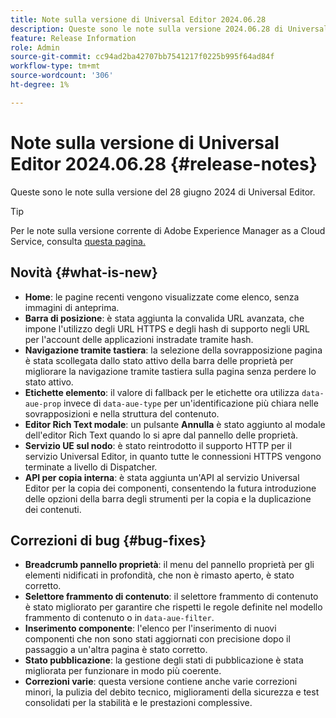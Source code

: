 ```yaml
---
title: Note sulla versione di Universal Editor 2024.06.28
description: Queste sono le note sulla versione 2024.06.28 di Universal Editor.
feature: Release Information
role: Admin
source-git-commit: cc94ad2ba42707bb7541217f0225b995f64ad84f
workflow-type: tm+mt
source-wordcount: '306'
ht-degree: 1%

---
```



# Note sulla versione di Universal Editor 2024.06.28 {#release-notes}

Queste sono le note sulla versione del 28 giugno 2024 di Universal Editor.

>[!TIP]
>
>Per le note sulla versione corrente di Adobe Experience Manager as a Cloud Service, consulta [questa pagina.](/help/release-notes/release-notes-cloud/release-notes-current.md)

## Novità {#what-is-new}

* **Home**: le pagine recenti vengono visualizzate come elenco, senza immagini di anteprima.
* **Barra di posizione**: è stata aggiunta la convalida URL avanzata, che impone l&#39;utilizzo degli URL HTTPS e degli hash di supporto negli URL per l&#39;account delle applicazioni instradate tramite hash.
* **Navigazione tramite tastiera**: la selezione della sovrapposizione pagina è stata scollegata dallo stato attivo della barra delle proprietà per migliorare la navigazione tramite tastiera sulla pagina senza perdere lo stato attivo.
* **Etichette elemento**: il valore di fallback per le etichette ora utilizza `data-aue-prop` invece di `data-aue-type` per un&#39;identificazione più chiara nelle sovrapposizioni e nella struttura del contenuto.
* **Editor Rich Text modale**: un pulsante **Annulla** è stato aggiunto al modale dell&#39;editor Rich Text quando lo si apre dal pannello delle proprietà.
* **Servizio UE sul nodo**: è stato reintrodotto il supporto HTTP per il servizio Universal Editor, in quanto tutte le connessioni HTTPS vengono terminate a livello di Dispatcher.
* **API per copia interna**: è stata aggiunta un&#39;API al servizio Universal Editor per la copia dei componenti, consentendo la futura introduzione delle opzioni della barra degli strumenti per la copia e la duplicazione dei contenuti.

## Correzioni di bug {#bug-fixes}

* **Breadcrumb pannello proprietà**: il menu del pannello proprietà per gli elementi nidificati in profondità, che non è rimasto aperto, è stato corretto.
* **Selettore frammento di contenuto**: il selettore frammento di contenuto è stato migliorato per garantire che rispetti le regole definite nel modello frammento di contenuto o in `data-aue-filter`.
* **Inserimento componente**: l&#39;elenco per l&#39;inserimento di nuovi componenti che non sono stati aggiornati con precisione dopo il passaggio a un&#39;altra pagina è stato corretto.
* **Stato pubblicazione**: la gestione degli stati di pubblicazione è stata migliorata per funzionare in modo più coerente.
* **Correzioni varie**: questa versione contiene anche varie correzioni minori, la pulizia del debito tecnico, miglioramenti della sicurezza e test consolidati per la stabilità e le prestazioni complessive.
